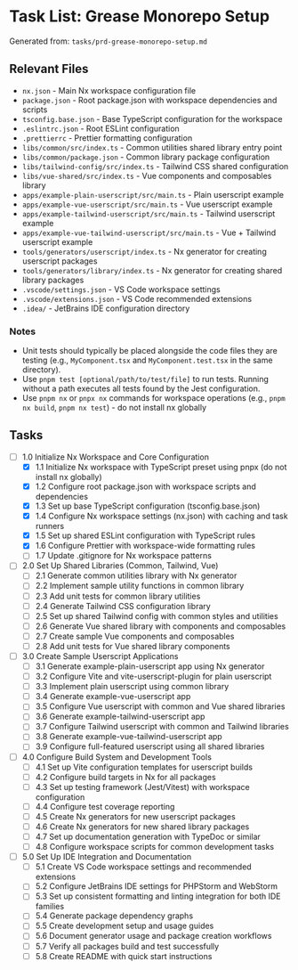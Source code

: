 # Task List: Grease Monorepo Setup

Generated from: `tasks/prd-grease-monorepo-setup.md`

## Relevant Files

- `nx.json` - Main Nx workspace configuration file
- `package.json` - Root package.json with workspace dependencies and scripts
- `tsconfig.base.json` - Base TypeScript configuration for the workspace
- `.eslintrc.json` - Root ESLint configuration
- `.prettierrc` - Prettier formatting configuration
- `libs/common/src/index.ts` - Common utilities shared library entry point
- `libs/common/package.json` - Common library package configuration
- `libs/tailwind-config/src/index.ts` - Tailwind CSS shared configuration
- `libs/vue-shared/src/index.ts` - Vue components and composables library
- `apps/example-plain-userscript/src/main.ts` - Plain userscript example
- `apps/example-vue-userscript/src/main.ts` - Vue userscript example
- `apps/example-tailwind-userscript/src/main.ts` - Tailwind userscript example
- `apps/example-vue-tailwind-userscript/src/main.ts` - Vue + Tailwind userscript example
- `tools/generators/userscript/index.ts` - Nx generator for creating userscript packages
- `tools/generators/library/index.ts` - Nx generator for creating shared library packages
- `.vscode/settings.json` - VS Code workspace settings
- `.vscode/extensions.json` - VS Code recommended extensions
- `.idea/` - JetBrains IDE configuration directory

### Notes

- Unit tests should typically be placed alongside the code files they are testing (e.g., `MyComponent.tsx` and `MyComponent.test.tsx` in the same directory).
- Use `pnpm test [optional/path/to/test/file]` to run tests. Running without a path executes all tests found by the Jest configuration.
- Use `pnpm nx` or `pnpx nx` commands for workspace operations (e.g., `pnpm nx build`, `pnpm nx test`) - do not install nx globally

## Tasks

- [ ] 1.0 Initialize Nx Workspace and Core Configuration
  - [x] 1.1 Initialize Nx workspace with TypeScript preset using pnpx (do not install nx globally)
  - [x] 1.2 Configure root package.json with workspace scripts and dependencies
  - [x] 1.3 Set up base TypeScript configuration (tsconfig.base.json)
  - [x] 1.4 Configure Nx workspace settings (nx.json) with caching and task runners
  - [x] 1.5 Set up shared ESLint configuration with TypeScript rules
  - [x] 1.6 Configure Prettier with workspace-wide formatting rules
  - [ ] 1.7 Update .gitignore for Nx workspace patterns

- [ ] 2.0 Set Up Shared Libraries (Common, Tailwind, Vue)
  - [ ] 2.1 Generate common utilities library with Nx generator
  - [ ] 2.2 Implement sample utility functions in common library
  - [ ] 2.3 Add unit tests for common library utilities
  - [ ] 2.4 Generate Tailwind CSS configuration library
  - [ ] 2.5 Set up shared Tailwind config with common styles and utilities
  - [ ] 2.6 Generate Vue shared library with components and composables
  - [ ] 2.7 Create sample Vue components and composables
  - [ ] 2.8 Add unit tests for Vue shared library components

- [ ] 3.0 Create Sample Userscript Applications
  - [ ] 3.1 Generate example-plain-userscript app using Nx generator
  - [ ] 3.2 Configure Vite and vite-userscript-plugin for plain userscript
  - [ ] 3.3 Implement plain userscript using common library
  - [ ] 3.4 Generate example-vue-userscript app
  - [ ] 3.5 Configure Vue userscript with common and Vue shared libraries
  - [ ] 3.6 Generate example-tailwind-userscript app
  - [ ] 3.7 Configure Tailwind userscript with common and Tailwind libraries
  - [ ] 3.8 Generate example-vue-tailwind-userscript app
  - [ ] 3.9 Configure full-featured userscript using all shared libraries

- [ ] 4.0 Configure Build System and Development Tools
  - [ ] 4.1 Set up Vite configuration templates for userscript builds
  - [ ] 4.2 Configure build targets in Nx for all packages
  - [ ] 4.3 Set up testing framework (Jest/Vitest) with workspace configuration
  - [ ] 4.4 Configure test coverage reporting
  - [ ] 4.5 Create Nx generators for new userscript packages
  - [ ] 4.6 Create Nx generators for new shared library packages
  - [ ] 4.7 Set up documentation generation with TypeDoc or similar
  - [ ] 4.8 Configure workspace scripts for common development tasks

- [ ] 5.0 Set Up IDE Integration and Documentation
  - [ ] 5.1 Create VS Code workspace settings and recommended extensions
  - [ ] 5.2 Configure JetBrains IDE settings for PHPStorm and WebStorm
  - [ ] 5.3 Set up consistent formatting and linting integration for both IDE families
  - [ ] 5.4 Generate package dependency graphs
  - [ ] 5.5 Create development setup and usage guides
  - [ ] 5.6 Document generator usage and package creation workflows
  - [ ] 5.7 Verify all packages build and test successfully
  - [ ] 5.8 Create README with quick start instructions